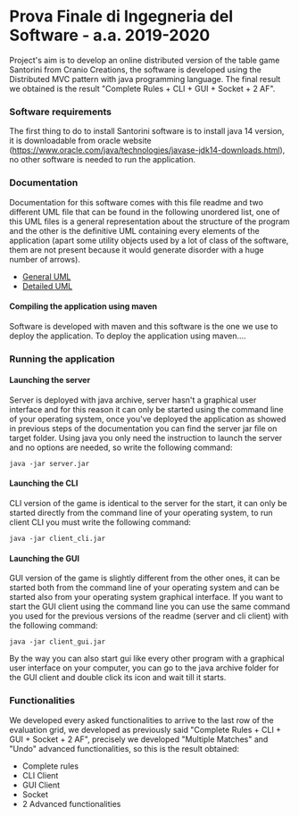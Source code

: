 # Prova Finale di Ingegneria del Software - a.a. 2019-2020
Project's aim is to develop an online distributed version of the table game Santorini from Cranio Creations, the software is developed using the Distributed MVC pattern with java programming language. The final result we obtained is the result "Complete Rules + CLI + GUI + Socket + 2 AF".

### Software requirements
The first thing to do to install Santorini software is to install java 14 version, it is downloadable from oracle website (https://www.oracle.com/java/technologies/javase-jdk14-downloads.html), no other software is needed to run the application.

### Documentation
Documentation for this software comes with this file readme and two different UML file that can be found in the following unordered list, one of this UML files is a general representation about the structure of the program and the other is the definitive UML containing every elements of the application (apart some utility objects used by a lot of class of the software, them are not present because it would generate disorder with a huge number of arrows).
- [General UML](https://github.com/marcoPetriPolimi/ing-sw-2020-petri-piccirillo-restifo/blob/master/deliveries/UML/UML_Generic.pdf)
- [Detailed UML](https://github.com/marcoPetriPolimi/ing-sw-2020-petri-piccirillo-restifo/blob/master/deliveries/UML/UML_Final.pdf)
#### Compiling the application using maven
Software is developed with maven and this software is the one we use to deploy the application. To deploy the application using maven....

### Running the application
#### Launching the server
Server is deployed with java archive, server hasn't a graphical user interface and for this reason it can only be started using the command line of your operating system, once you've deployed the application as showed in previous steps of the documentation you can find the server jar file on target folder. Using java you only need the instruction to launch the server and no options are needed, so write the following command:
```
java -jar server.jar
```

#### Launching the CLI
CLI version of the game is identical to the server for the start, it can only be started directly from the command line of your operating system, to run client CLI you must write the following command:
```
java -jar client_cli.jar
```

#### Launching the GUI
GUI version of the game is slightly different from the other ones, it can be started both from the command line of your operating system and can be started also from your operating system graphical interface. If you want to start the GUI client using the command line you can use the same command you used for the previous versions of the readme (server and cli client) with the following command:
```
java -jar client_gui.jar
```
By the way you can also start gui like every other program with a graphical user interface on your computer, you can go to the java archive folder for the GUI client and double click its icon and wait till it starts.

### Functionalities
We developed every asked functionalities to arrive to the last row of the evaluation grid, we developed as previously said "Complete Rules + CLI + GUI + Socket + 2 AF", precisely we developed "Multiple Matches" and "Undo" advanced functionalities, so this is the result obtained:
* Complete rules
* CLI Client
* GUI Client
* Socket
* 2 Advanced functionalities
